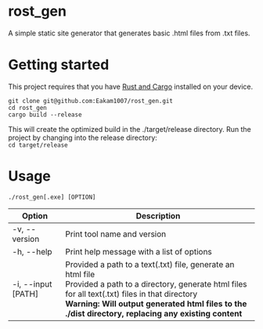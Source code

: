 # rost_gen
A simple static site generator that generates basic .html files from .txt files.

# Getting started
This project requires that you have [Rust and Cargo](https://www.rust-lang.org/learn/get-started) installed on your device.  

```
git clone git@github.com:Eakam1007/rost_gen.git
cd rost_gen
cargo build --release
```
This will create the optimized build in the ./target/release directory. Run the project by changing into the release directory:  
``` cd target/release ```

# Usage
```
./rost_gen[.exe] [OPTION]
```
| Option  | Description |
| ------------- | ------------- |
| -v, --version  | Print tool name and version  |
| -h, --help  | Print help message with a list of options  |
| -i, --input \[PATH\] | Provided a path to a text(.txt) file, generate an html file <br> Provided a path to a directory, generate html files for all text(.txt) files in that directory<br> <strong>Warning: Will output generated html files to the ./dist directory, replacing any existing content</strong> |
